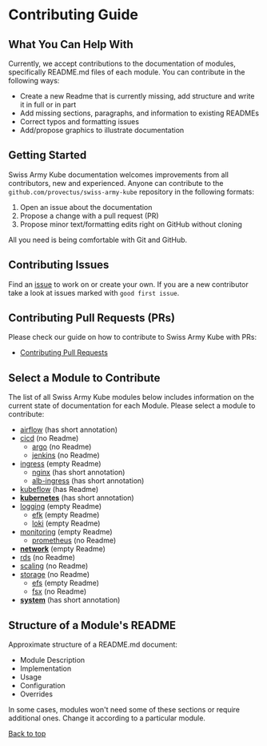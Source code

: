# Contributing Guide

## What You Can Help With

Currently, we accept contributions to the documentation of modules, specifically README.md files of each module. You can contribute in the following ways: 
* Create a new Readme that is currently missing, add structure and write it in full or in part 
* Add missing sections, paragraphs, and information to existing READMEs 
* Correct typos and formatting issues
* Add/propose graphics to illustrate documentation

## Getting Started

Swiss Army Kube documentation welcomes improvements from all contributors, new and experienced. Anyone can contribute to the `github.com/provectus/swiss-army-kube` repository in the following formats: 
1. Open an issue about the documentation
2. Propose a change with a pull request (PR) 
3. Propose minor text/formatting edits right on GitHub without cloning

All you need is being comfortable with Git and GitHub.

## Contributing Issues

Find an [issue](https://github.com/provectus/swiss-army-kube/issues) to work on or create your own. If you are a new contributor take a look at issues marked with `good first issue`.

## Contributing Pull Requests (PRs)

Please check our guide on how to contribute to Swiss Army Kube with PRs:
* [Contributing Pull Requests](https://github.com/provectus/swiss-army-kube/blob/feature/new_docs/docs/CONTRIBUTE_PR.md)

## Select a Module to Contribute

The list of all Swiss Army Kube modules below includes information on the current state of documentation for each Module. 
Please select a module to contribute:
*  [airflow](https://github.com/provectus/swiss-army-kube/tree/master/modules/airflow)                          (has short annotation)
*  [cicd](https://github.com/provectus/swiss-army-kube/tree/master/modules/cicd)                                (no Readme)
    + [argo](https://github.com/provectus/swiss-army-kube/tree/master/modules/cicd/argo)                        (no Readme)
    + [jenkins](https://github.com/provectus/swiss-army-kube/tree/master/modules/cicd/jenkins)                  (no Readme)
*  [ingress](https://github.com/provectus/swiss-army-kube/tree/master/modules/ingress)                          (empty Readme)
    + [nginx](https://github.com/provectus/swiss-army-kube/tree/master/modules/ingress/nginx)                   (has short annotation)
    + [alb-ingress](https://github.com/provectus/swiss-army-kube/tree/master/modules/ingress/alb-ingress)       (has short annotation)
*   [kubeflow](https://github.com/provectus/swiss-army-kube/tree/master/modules/kubeflow)                       (has Readme)
*   **[kubernetes](https://github.com/provectus/swiss-army-kube/tree/master/modules/kubernetes)**               (has short annotation)
*   [logging](https://github.com/provectus/swiss-army-kube/tree/master/modules/logging)                         (empty Readme)
    + [efk](https://github.com/provectus/swiss-army-kube/tree/master/modules/logging/efk)                       (empty Readme)
    + [loki](https://github.com/provectus/swiss-army-kube/tree/master/modules/logging/loki)                     (empty Readme)
*   [monitoring](https://github.com/provectus/swiss-army-kube/tree/master/modules/monitoring)                   (empty Readme)
    + [prometheus](https://github.com/provectus/swiss-army-kube/tree/master/modules/monitoring/prometheus)      (no Readme)
*   **[network](https://github.com/provectus/swiss-army-kube/tree/master/modules/network)**                     (empty Readme)
*   [rds](https://github.com/provectus/swiss-army-kube/tree/master/modules/rds)                                 (no Readme)
*   [scaling](https://github.com/provectus/swiss-army-kube/tree/master/modules/scaling)                         (no Readme)
*   [storage](https://github.com/provectus/swiss-army-kube/tree/master/modules/storage)                         (no Readme)
    + [efs](https://github.com/provectus/swiss-army-kube/tree/master/modules/storage/efs)                       (empty Readme)
    + [fsx](https://github.com/provectus/swiss-army-kube/tree/master/modules/storage/fsx)                       (no Readme)
*  **[system](https://github.com/provectus/swiss-army-kube/tree/master/modules/system)**                        (has short annotation)

## Structure of a Module's README

Approximate structure of a README.md document:

* Module Description
* Implementation
* Usage
* Configuration
* Overrides

In some cases, modules won't need some of these sections or require additional ones. Change it according to a particular module.    

<a href="#top">Back to top</a>
